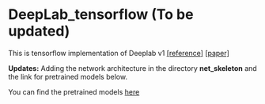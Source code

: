 # DeepLab_tensorflow (To be updated)
This is tensorflow implementation of Deeplab v1 [[reference]](https://github.com/DrSleep/tensorflow-deeplab-lfov) [[paper]](https://arxiv.org/abs/1412.7062)

**Updates:** Adding the network architecture in the directory **net_skeleton** and the link for pretrained models below.

You can find the pretrained models [here](https://drive.google.com/open?id=0B_rootXHuswsTF90M1NWQmFYelU)
